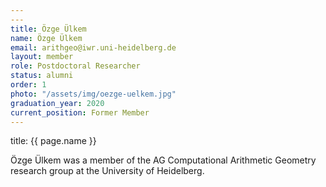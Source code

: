 ```yaml
---
---
title: Özge Ülkem
name: Özge Ülkem
email: arithgeo@iwr.uni-heidelberg.de
layout: member
role: Postdoctoral Researcher
status: alumni
order: 1
photo: "/assets/img/oezge-uelkem.jpg"
graduation_year: 2020
current_position: Former Member
---
```



title: {{ page.name }}

Özge Ülkem was a member of the AG Computational Arithmetic Geometry research group at the University of Heidelberg.